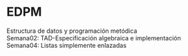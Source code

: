 # EDPM
Estructura de datos y programación metódica <br/>
Semana02: TAD-Especificación algebraica e implementación <br/>
Semana04: Listas simplemente enlazadas <br/>
